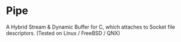 # Pipe
A Hybrid Stream &amp; Dynamic Buffer for C, which attaches to Socket file descriptors. (Tested on Linux / FreeBSD / QNX) 

